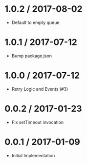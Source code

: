
1.0.2 / 2017-08-02
==================

 * Default to empty queue

1.0.1 / 2017-07-12
==================

 * Bump package.json

1.0.0 / 2017-07-12
==================

  * Retry Logic and Events (#3)

0.0.2 / 2017-01-23
==================

  * Fix setTimeout invocation

0.0.1 / 2017-01-09
===================

 * Initial Implementation
